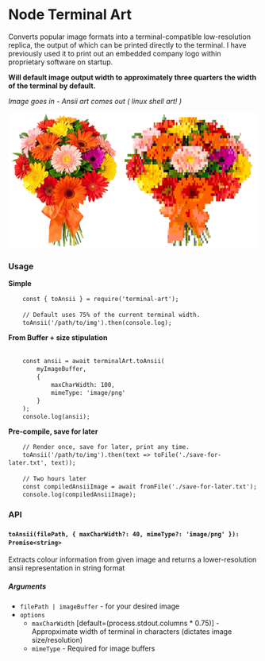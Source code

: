 # Node Terminal Art #

Converts popular image formats into a terminal-compatible low-resolution replica, the output of which can be printed directly to the terminal. I have previously used it to print out an embedded company logo within proprietary software on startup.

**Will default image output width to approximately three quarters the width of the terminal by default.**

*Image goes in - Ansii art comes out ( linux shell art! )*

![Example image](docs/example.png)

### Usage ###
**Simple**
```
    const { toAnsii } = require('terminal-art');

    // Default uses 75% of the current terminal width.
    toAnsii('/path/to/img').then(console.log);
```
**From Buffer + size stipulation**
```

    const ansii = await terminalArt.toAnsii(
        myImageBuffer,
        {
            maxCharWidth: 100,
            mimeType: 'image/png'
        }
    );
    console.log(ansii);
```
**Pre-compile, save for later**
```
    // Render once, save for later, print any time.
    toAnsii('/path/to/img').then(text => toFile('./save-for-later.txt', text));

    // Two hours later
    const compiledAnsiiImage = await fromFile('./save-for-later.txt');
    console.log(compiledAnsiiImage);
```
### API ###

#### `toAnsii(filePath, { maxCharWidth?: 40, mimeType?: 'image/png' }): Promise<string>`
Extracts colour information from given image and returns a lower-resolution ansii representation in string format
##### Arguments
 - `filePath | imageBuffer` - for your desired image
 - `options`
    - `maxCharWidth` [default=(process.stdout.columns * 0.75)] - Appropximate width of terminal in characters (dictates image size/resolution)
    - `mimeType` - Required for image buffers
